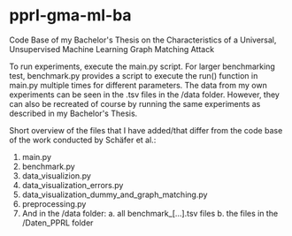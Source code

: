 # pprl-gma-ml-ba
Code Base of my Bachelor's Thesis on the Characteristics of a Universal, Unsupervised Machine Learning Graph Matching Attack


To run experiments, execute the main.py script. 
For larger benchmarking test, benchmark.py provides a script to execute the run() function in main.py multiple times for different parameters.
The data from my own experiments can be seen in the .tsv files in the /data folder. However, they can also be recreated of course by running the same experiments as described in my Bachelor's Thesis.

Short overview of the files that I have added/that differ from the code base of the work conducted by Schäfer et al.:
1. main.py
2. benchmark.py
3. data_visualizion.py
4. data_visualization_errors.py
5. data_visualization_dummy_and_graph_matching.py
6. preprocessing.py
7. And in the /data folder:
     a. all benchmark_[...].tsv files
     b. the files in the /Daten_PPRL folder
